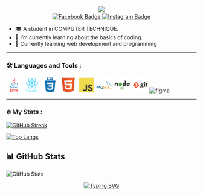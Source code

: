 <div id="header" align="center">
  
  <img src="https://media4.giphy.com/media/v1.Y2lkPTc5MGI3NjExNTRoZHRlZnB4Z2czY3B2MDRwY3doeTA3MDdldHhlMG9qYXlsdXZ5eiZlcD12MV9pbnRlcm5hbF9naWZfYnlfaWQmY3Q9Zw/lJNoBCvQYp7nq/giphy.webp" width="220">
</div>
<div id="badges" align="center">
  <a href="https://www.facebook.com/pphichanan.srirattanapat" >
    <img src="https://img.shields.io/badge/Facebook-1877F2?style=for-the-badge&logo=facebook&logoColor=white" alt="Facebook Badge"/>
  </a>
  <a href="https://www.instagram.com/pps_pxne/" >
    <img src="https://img.shields.io/badge/Instagram-E4405F?style=for-the-badge&logo=instagram&logoColor=white" alt="Instagram Badge"/>
  </a>
</div>


- 🎓 A student in COMPUTER TECHNIQUE.
- 🌱 I’m currently learning about the basics of coding.
- 🚀 Currently learning web development and programming

- ---

### :hammer_and_wrench: Languages and Tools :
<div>
  <img src="https://github.com/devicons/devicon/blob/master/icons/java/java-original-wordmark.svg" title="Java" alt="Java" width="40" height="40"/>&nbsp;
  <img src="https://github.com/devicons/devicon/blob/master/icons/react/react-original-wordmark.svg" title="React" alt="React" width="40" height="40"/>&nbsp;
  <img src="https://github.com/devicons/devicon/blob/master/icons/css3/css3-plain-wordmark.svg"  title="CSS3" alt="CSS" width="40" height="40"/>&nbsp;
  <img src="https://github.com/devicons/devicon/blob/master/icons/html5/html5-original.svg" title="HTML5" alt="HTML" width="40" height="40"/>&nbsp;
  <img src="https://github.com/devicons/devicon/blob/master/icons/javascript/javascript-original.svg" title="JavaScript" alt="JavaScript" width="40" height="40"/>&nbsp;
  <img src="https://github.com/devicons/devicon/blob/master/icons/mysql/mysql-original-wordmark.svg" title="MySQL"  alt="MySQL" width="40" height="40"/>&nbsp;
  <img src="https://github.com/devicons/devicon/blob/master/icons/nodejs/nodejs-original-wordmark.svg" title="NodeJS" alt="NodeJS" width="40" height="40"/>&nbsp;
  <img src="https://github.com/devicons/devicon/blob/master/icons/git/git-original-wordmark.svg" title="Git" **alt="Git" width="40" height="40"/>
   <img src="https://www.vectorlogo.zone/logos/figma/figma-icon.svg" alt="figma" width="40" height="40"/>
</div>

---

### :fire: My Stats :
[![GitHub Streak](https://streak-stats.demolab.com?user=CallmePhone&theme=black-ice&border_radius=8.7&ring=223DEB)](https://git.io/streak-stats)

[![Top Langs](https://github-readme-stats.vercel.app/api/top-langs/?username=CallmePhone&layout=compact&theme=vision-friendly-dark)](https://github.com/anuraghazra/github-readme-stats)

## 📊 GitHub Stats
![GitHub Stats](https://github-readme-stats.vercel.app/api?username=CallmePhone&show_icons=true&theme=tokyonight)


<div id="badges" align="center">

  [![Typing SVG](https://readme-typing-svg.demolab.com?font=Menlo&size=16&pause=1000&color=8BF5FA&center=true&vCenter=true&width=500&lines=Thank+you+for+visiting+my+profile.+%F0%9F%92%AF)](https://git.io/typing-svg)
 
</div>
